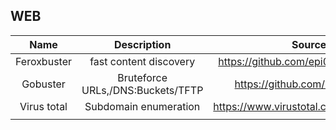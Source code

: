 ## WEB

|    Name     |            Description            |                 Source                  |
|:-----------:|:---------------------------------:|:---------------------------------------:|
| Feroxbuster |      fast content discovery       |  https://github.com/epi052/feroxbuster  |
|  Gobuster   | Bruteforce URLs,/DNS:Buckets/TFTP |     https://github.com/OJ/gobuster      |
| Virus total |       Subdomain enumeration       | https://www.virustotal.com/gui/home/url |
|             |                                   |                                         |
